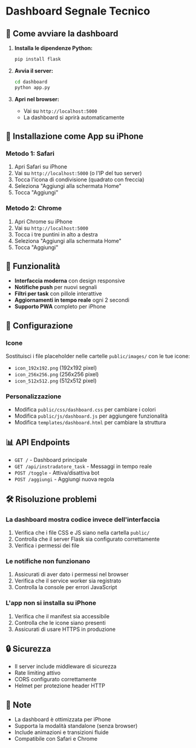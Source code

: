 # Dashboard Segnale Tecnico

## 🚀 Come avviare la dashboard

1. **Installa le dipendenze Python:**
   ```bash
   pip install flask
   ```

2. **Avvia il server:**
   ```bash
   cd dashboard
   python app.py
   ```

3. **Apri nel browser:**
   - Vai su `http://localhost:5000`
   - La dashboard si aprirà automaticamente

## 📱 Installazione come App su iPhone

### Metodo 1: Safari
1. Apri Safari su iPhone
2. Vai su `http://localhost:5000` (o l'IP del tuo server)
3. Tocca l'icona di condivisione (quadrato con freccia)
4. Seleziona "Aggiungi alla schermata Home"
5. Tocca "Aggiungi"

### Metodo 2: Chrome
1. Apri Chrome su iPhone
2. Vai su `http://localhost:5000`
3. Tocca i tre puntini in alto a destra
4. Seleziona "Aggiungi alla schermata Home"
5. Tocca "Aggiungi"

## 🎨 Funzionalità

- **Interfaccia moderna** con design responsive
- **Notifiche push** per nuovi segnali
- **Filtri per task** con pillole interattive
- **Aggiornamenti in tempo reale** ogni 2 secondi
- **Supporto PWA** completo per iPhone

## 🔧 Configurazione

### Icone
Sostituisci i file placeholder nelle cartelle `public/images/` con le tue icone:
- `icon_192x192.png` (192x192 pixel)
- `icon_256x256.png` (256x256 pixel)
- `icon_512x512.png` (512x512 pixel)

### Personalizzazione
- Modifica `public/css/dashboard.css` per cambiare i colori
- Modifica `public/js/dashboard.js` per aggiungere funzionalità
- Modifica `templates/dashboard.html` per cambiare la struttura

## 📊 API Endpoints

- `GET /` - Dashboard principale
- `GET /api/instradatore_task` - Messaggi in tempo reale
- `POST /toggle` - Attiva/disattiva bot
- `POST /aggiungi` - Aggiungi nuova regola

## 🛠️ Risoluzione problemi

### La dashboard mostra codice invece dell'interfaccia
1. Verifica che i file CSS e JS siano nella cartella `public/`
2. Controlla che il server Flask sia configurato correttamente
3. Verifica i permessi dei file

### Le notifiche non funzionano
1. Assicurati di aver dato i permessi nel browser
2. Verifica che il service worker sia registrato
3. Controlla la console per errori JavaScript

### L'app non si installa su iPhone
1. Verifica che il manifest sia accessibile
2. Controlla che le icone siano presenti
3. Assicurati di usare HTTPS in produzione

## 🔒 Sicurezza

- Il server include middleware di sicurezza
- Rate limiting attivo
- CORS configurato correttamente
- Helmet per protezione header HTTP

## 📝 Note

- La dashboard è ottimizzata per iPhone
- Supporta la modalità standalone (senza browser)
- Include animazioni e transizioni fluide
- Compatibile con Safari e Chrome 
